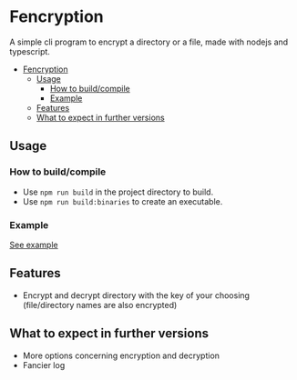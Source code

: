 # Fencryption

A simple cli program to encrypt a directory or a file, made with nodejs and typescript.

- [Fencryption](#fencryption)
  - [Usage](#usage)
    - [How to build/compile](#how-to-buildcompile)
    - [Example](#example)
  - [Features](#features)
  - [What to expect in further versions](#what-to-expect-in-further-versions)

## Usage

### How to build/compile

- Use `npm run build` in the project directory to build.
- Use `npm run build:binaries` to create an executable.

### Example

[See example](./example)

## Features

- Encrypt and decrypt directory with the key of your choosing (file/directory names are also encrypted)

## What to expect in further versions

- More options concerning encryption and decryption
- Fancier log
